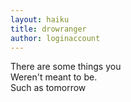 ```yaml
---
layout: haiku
title: drowranger
author: loginaccount
---
```


There are some things you<br>
Weren't meant to be.<br>
Such as tomorrow<br>

